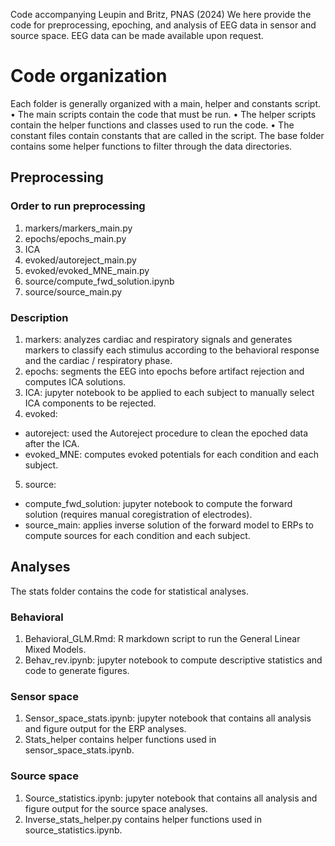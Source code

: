 Code accompanying Leupin and Britz, PNAS (2024)
We here provide the code for preprocessing, epoching, and analysis of EEG data in sensor and source space. EEG data can be made available upon request.
# Code organization
Each folder is generally organized with a main, helper and constants script.
•	The main scripts contain the code that must be run.
•	The helper scripts contain the helper functions and classes used to run the code.
•	The constant files contain constants that are called in the script.
The base folder contains some helper functions to filter through the data directories.

## Preprocessing
### Order to run preprocessing
1) markers/markers_main.py 
2) epochs/epochs_main.py
3) ICA
4) evoked/autoreject_main.py
5) evoked/evoked_MNE_main.py
6) source/compute_fwd_solution.ipynb
7) source/source_main.py
### Description
1)	markers: analyzes cardiac and respiratory signals and generates markers to classify each stimulus according to the behavioral response and the cardiac / respiratory phase.
2)	epochs: segments the EEG into epochs before artifact rejection and computes ICA solutions.
3)	ICA: jupyter notebook to be applied to each subject to manually select ICA components to be rejected.
4)	evoked:
  - autoreject: used the Autoreject procedure to clean the epoched data after the ICA.
  - evoked_MNE: computes evoked potentials for each condition and each subject.
5)	source:
  - compute_fwd_solution: jupyter notebook to compute the forward solution (requires manual coregistration of electrodes).
  - source_main: applies inverse solution of the forward model to ERPs to compute sources for each condition and each subject.

## Analyses
The stats folder contains the code for statistical analyses.
### Behavioral
1)	Behavioral_GLM.Rmd: R markdown script to run the General Linear Mixed Models.
2)	Behav_rev.ipynb: jupyter notebook to compute descriptive statistics and code to generate figures.
### Sensor space
1)	Sensor_space_stats.ipynb: jupyter notebook that contains all analysis and figure output for the ERP analyses.
2)	Stats_helper contains helper functions used in sensor_space_stats.ipynb.
### Source space
1)	Source_statistics.ipynb: jupyter notebook that contains all analysis and figure output for the source space analyses.
2)	Inverse_stats_helper.py contains helper functions used in source_statistics.ipynb.






